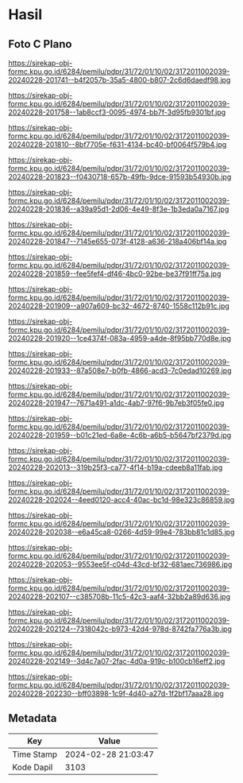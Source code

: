 # Hasil

## Foto C Plano

https://sirekap-obj-formc.kpu.go.id/6284/pemilu/pdpr/31/72/01/10/02/3172011002039-20240228-201741--b4f2057b-35a5-4800-b807-2c6d6daedf98.jpg

https://sirekap-obj-formc.kpu.go.id/6284/pemilu/pdpr/31/72/01/10/02/3172011002039-20240228-201758--1ab8ccf3-0095-4974-bb7f-3d95fb9301bf.jpg

https://sirekap-obj-formc.kpu.go.id/6284/pemilu/pdpr/31/72/01/10/02/3172011002039-20240228-201810--8bf7705e-f631-4134-bc40-bf0064f579b4.jpg

https://sirekap-obj-formc.kpu.go.id/6284/pemilu/pdpr/31/72/01/10/02/3172011002039-20240228-201823--f0430718-657b-49fb-9dce-91593b54930b.jpg

https://sirekap-obj-formc.kpu.go.id/6284/pemilu/pdpr/31/72/01/10/02/3172011002039-20240228-201836--a39a95d1-2d06-4e49-8f3e-1b3eda0a7167.jpg

https://sirekap-obj-formc.kpu.go.id/6284/pemilu/pdpr/31/72/01/10/02/3172011002039-20240228-201847--7145e655-073f-4128-a636-218a406bf14a.jpg

https://sirekap-obj-formc.kpu.go.id/6284/pemilu/pdpr/31/72/01/10/02/3172011002039-20240228-201859--fee5fef4-df46-4bc0-92be-be37f91ff75a.jpg

https://sirekap-obj-formc.kpu.go.id/6284/pemilu/pdpr/31/72/01/10/02/3172011002039-20240228-201909--a907a609-bc32-4672-8740-1558c112b91c.jpg

https://sirekap-obj-formc.kpu.go.id/6284/pemilu/pdpr/31/72/01/10/02/3172011002039-20240228-201920--1ce4374f-083a-4959-a4de-8f95bb770d8e.jpg

https://sirekap-obj-formc.kpu.go.id/6284/pemilu/pdpr/31/72/01/10/02/3172011002039-20240228-201933--87a508e7-b0fb-4866-acd3-7c0edad10269.jpg

https://sirekap-obj-formc.kpu.go.id/6284/pemilu/pdpr/31/72/01/10/02/3172011002039-20240228-201947--7671a491-a1dc-4ab7-97f6-9b7eb3f05fe0.jpg

https://sirekap-obj-formc.kpu.go.id/6284/pemilu/pdpr/31/72/01/10/02/3172011002039-20240228-201959--b01c21ed-6a8e-4c6b-a6b5-b5647bf2379d.jpg

https://sirekap-obj-formc.kpu.go.id/6284/pemilu/pdpr/31/72/01/10/02/3172011002039-20240228-202013--319b25f3-ca77-4f14-b19a-cdeeb8a11fab.jpg

https://sirekap-obj-formc.kpu.go.id/6284/pemilu/pdpr/31/72/01/10/02/3172011002039-20240228-202024--4eed0120-acc4-40ac-bc1d-98e323c86859.jpg

https://sirekap-obj-formc.kpu.go.id/6284/pemilu/pdpr/31/72/01/10/02/3172011002039-20240228-202038--e6a45ca8-0266-4d59-99e4-783bb81c1d85.jpg

https://sirekap-obj-formc.kpu.go.id/6284/pemilu/pdpr/31/72/01/10/02/3172011002039-20240228-202053--9553ee5f-c04d-43cd-bf32-681aec736986.jpg

https://sirekap-obj-formc.kpu.go.id/6284/pemilu/pdpr/31/72/01/10/02/3172011002039-20240228-202107--c385708b-11c5-42c3-aaf4-32bb2a89d636.jpg

https://sirekap-obj-formc.kpu.go.id/6284/pemilu/pdpr/31/72/01/10/02/3172011002039-20240228-202124--7318042c-b973-42d4-978d-8742fa776a3b.jpg

https://sirekap-obj-formc.kpu.go.id/6284/pemilu/pdpr/31/72/01/10/02/3172011002039-20240228-202149--3d4c7a07-2fac-4d0a-919c-b100cb16eff2.jpg

https://sirekap-obj-formc.kpu.go.id/6284/pemilu/pdpr/31/72/01/10/02/3172011002039-20240228-202230--bff03898-1c9f-4d40-a27d-1f2bf17aaa28.jpg


## Metadata

| Key        | Value               |
| ---------- | ------------------- |
| Time Stamp | 2024-02-28 21:03:47 |
| Kode Dapil | 3103                |



